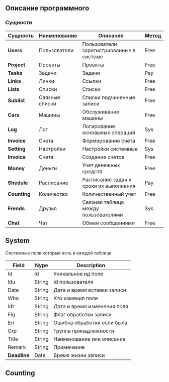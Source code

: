 ## Описание программного 

### Сущности

|Сущность|Наименование|Описание|Метод
|----|----|----|---|
|**Users**|Пользователи|Пользователи зарегистриованные в системе|Free
|**Project**|Проекты|Проекты|Free
|**Tasks**|Задачи|Задачи|Pay 
|**Links**|Линки|Ссылки|Free
|**Lists**|Списки|Списки|Free
|**Sublist**|Связные списки|Списки подчиненные записи|Free
|**Cars**|Машины|Обслуживание машины|Free
|**Log**|Лог|Логирование основыных операций|Sys
|**Invoice**|Счета|Формирование счета|Free
|**Setting**|Настройки|Настройки системные|Sys
|**Invoice**|Счета|Создание счетов|Free
|**Money**|Деньги|Учет денежных средств|Free
|**Shedule**|Расписание|Расписание задач и сроки их выполнения|Pay
|**Counting**|Количество|Количественный учет|Free
|**Frends**|Друзья|Связная таблица между пользователями|Sys
|**Chat**|Чат|Обмен сообщениями|Free


## System
Системные поля которые есть в каждой таблице

|Field|Nype|Description
|----|----|----
|Id|Id|Уникальное ид поле
|Idu|String|Id пользователя
|Date|String|Дата и время вставки записи
|Who|String|Кто изменил поле
|Idt|String|Дата и время изменения поля
|Flg|String|Флаг обработки записи 
|Err|String|Ошибка обработки если была
|Grp|String|Группа принадлежности
|Title|String|Наименование или описание
|Remark|String|Примечание
|**Deadline**|Date|Время жизни записи









## Counting
